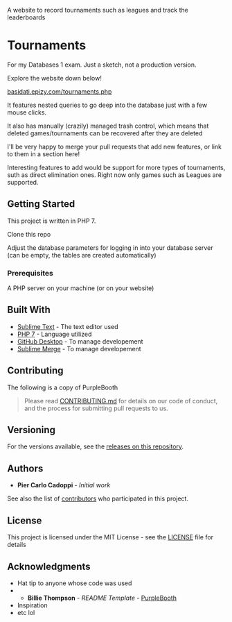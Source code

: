 A website to record tournaments such as leagues and track the leaderboards

# Tournaments
For my Databases 1 exam. Just a sketch, not a production version.

Explore the website down below!

[basidati.epizy.com/tournaments.php](http://basidati.epizy.com/tournaments.php)

It features nested queries to go deep into the database just with a few mouse clicks.

It also has manually (crazily) managed trash control, which means that deleted games/tournaments can be recovered after they are deleted


I'll be very happy to merge your pull requests that add new features, or link to them in a section here!

Interesting features to add would be support for more types of tournaments, suth as direct elimination ones.
Right now only games such as Leagues are supported.



## Getting Started

This project is written in PHP 7.


Clone this repo

Adjust the database parameters for logging in into your database server (can be empty, the tables are created automatically)

### Prerequisites

A PHP server on your machine (or on your website)

## Built With

* [Sublime Text](https://www.sublimetext.com/) - The text editor used
* [PHP 7](https://www.php.net) - Language utilized
* [GitHub Desktop](https://desktop.github.com/) - To manage developement
* [Sublime Merge](https://www.sublimemerge.com/) - To manage developement

## Contributing

The following is a copy of PurpleBooth
> Please read [CONTRIBUTING.md](https://gist.github.com/PurpleBooth/b24679402957c63ec426) for details on our code of conduct, and the process for submitting pull requests to us.

## Versioning

For the versions available, see the [releases on this repository](../../releases). 

## Authors

* **Pier Carlo Cadoppi** - *Initial work*

See also the list of [contributors](../../contributors) who participated in this project.

## License

This project is licensed under the MIT License - see the [LICENSE](LICENSE) file for details

## Acknowledgments

* Hat tip to anyone whose code was used
*  * **Billie Thompson** - *README Template* - [PurpleBooth](https://github.com/PurpleBooth)
* Inspiration
* etc lol
